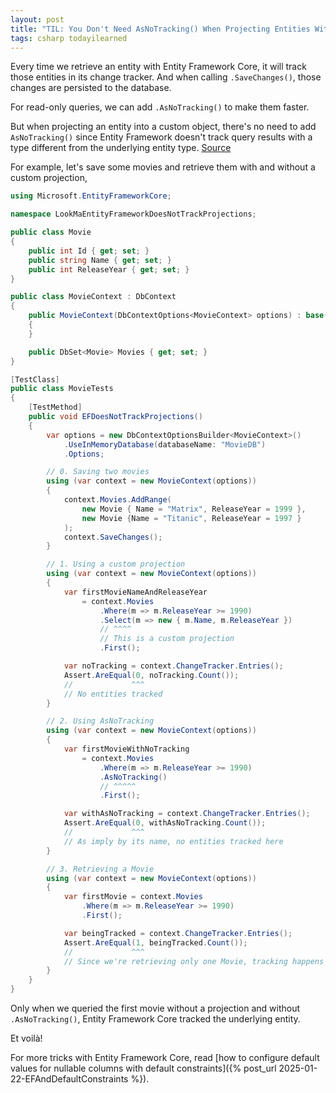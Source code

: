 ```yaml
---
layout: post
title: "TIL: You Don't Need AsNoTracking() When Projecting Entities With Entity Framework Core"
tags: csharp todayilearned
---
```


Every time we retrieve an entity with Entity Framework Core, it will track those entities in its change tracker. And when calling `.SaveChanges()`, those changes are persisted to the database.

For read-only queries, we can add `.AsNoTracking()` to make them faster.

But when projecting an entity into a custom object, there's no need to add `AsNoTracking()` since Entity Framework doesn't track query results with a type different from the underlying entity type. [Source](https://learn.microsoft.com/en-us/ef/core/querying/tracking#tracking-and-custom-projections)

For example, let's save some movies and retrieve them with and without a custom projection,

```csharp
using Microsoft.EntityFrameworkCore;

namespace LookMaEntityFrameworkDoesNotTrackProjections;

public class Movie
{
    public int Id { get; set; }
    public string Name { get; set; }
    public int ReleaseYear { get; set; }
}

public class MovieContext : DbContext
{
    public MovieContext(DbContextOptions<MovieContext> options) : base(options)
    {
    }

    public DbSet<Movie> Movies { get; set; }
}

[TestClass]
public class MovieTests
{
    [TestMethod]
    public void EFDoesNotTrackProjections()
    {
        var options = new DbContextOptionsBuilder<MovieContext>()
            .UseInMemoryDatabase(databaseName: "MovieDB")
            .Options;

        // 0. Saving two movies
        using (var context = new MovieContext(options))
        {
            context.Movies.AddRange(
                new Movie { Name = "Matrix", ReleaseYear = 1999 },
                new Movie {Name = "Titanic", ReleaseYear = 1997 }
            );
            context.SaveChanges();
        }

        // 1. Using a custom projection
        using (var context = new MovieContext(options))
        {
            var firstMovieNameAndReleaseYear
                = context.Movies
                    .Where(m => m.ReleaseYear >= 1990)
                    .Select(m => new { m.Name, m.ReleaseYear })
                    // ^^^^
                    // This is a custom projection
                    .First();

            var noTracking = context.ChangeTracker.Entries();
            Assert.AreEqual(0, noTracking.Count());
            //             ^^^
            // No entities tracked
        }

        // 2. Using AsNoTracking
        using (var context = new MovieContext(options))
        {
            var firstMovieWithNoTracking
                = context.Movies
                    .Where(m => m.ReleaseYear >= 1990)
                    .AsNoTracking()
                    // ^^^^^
                    .First();

            var withAsNoTracking = context.ChangeTracker.Entries();
            Assert.AreEqual(0, withAsNoTracking.Count());
            //             ^^^
            // As imply by its name, no entities tracked here
        }

        // 3. Retrieving a Movie
        using (var context = new MovieContext(options))
        {
            var firstMovie = context.Movies
                .Where(m => m.ReleaseYear >= 1990)
                .First();

            var beingTracked = context.ChangeTracker.Entries();
            Assert.AreEqual(1, beingTracked.Count());
            //             ^^^
            // Since we're retrieving only one Movie, tracking happens here
        }
    }
}
```

Only when we queried the first movie without a projection and without `.AsNoTracking()`, Entity Framework Core tracked the underlying entity.

Et voilà!

For more tricks with Entity Framework Core, read [how to configure default values for nullable columns with default constraints]({% post_url 2025-01-22-EFAndDefaultConstraints %}).
